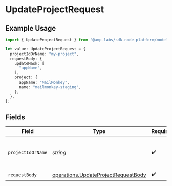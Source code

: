 # UpdateProjectRequest

## Example Usage

```typescript
import { UpdateProjectRequest } from "@amp-labs/sdk-node-platform/models/operations";

let value: UpdateProjectRequest = {
  projectIdOrName: "my-project",
  requestBody: {
    updateMask: [
      "appName",
    ],
    project: {
      appName: "MailMonkey",
      name: "mailmonkey-staging",
    },
  },
};
```

## Fields

| Field                                                                                      | Type                                                                                       | Required                                                                                   | Description                                                                                | Example                                                                                    |
| ------------------------------------------------------------------------------------------ | ------------------------------------------------------------------------------------------ | ------------------------------------------------------------------------------------------ | ------------------------------------------------------------------------------------------ | ------------------------------------------------------------------------------------------ |
| `projectIdOrName`                                                                          | *string*                                                                                   | :heavy_check_mark:                                                                         | The Ampersand project ID or project name.                                                  | my-project                                                                                 |
| `requestBody`                                                                              | [operations.UpdateProjectRequestBody](../../models/operations/updateprojectrequestbody.md) | :heavy_check_mark:                                                                         | N/A                                                                                        |                                                                                            |